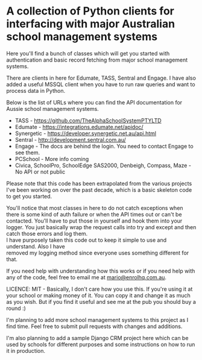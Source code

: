 # A collection of Python clients for interfacing with major Australian school management systems

Here you'll find a bunch of classes which will get you started with authentication and basic 
record fetching from major school management systems.

There are clients in here for Edumate, TASS, Sentral and Engage. I have also added a useful MSSQL
client when you have to run raw queries and want to process data in Python.

Below is the list of URLs where you can find the API documentation for Aussie school management systems. 

* TASS - https://github.com/TheAlphaSchoolSystemPTYLTD
* Edumate -  https://integrations.edumate.net/apidoc/
* Synergetic - https://developer.synergetic.net.au/api.html
* Sentral - http://development.sentral.com.au/
* Engage - The docs are behind the login. You need to contact Engage to see them.
* PCSchool - More info coming
* Civica, SchoolPro, SchoolEdge SAS2000, Denbeigh, Compass, Maze - No API or not public

Please note that this code has been extrapolated from the various projects I've been working on 
over the past decade, which is a basic skeleton code to get you started. 

You'll notice that most classes in here to do not catch exceptions when there is some kind of auth 
failure or when the API times out or can't be contacted. 
You'll have to put those in yourself and hook them into your logger. You just basically 
wrap the request calls into try and except and then catch those errors and log them.  
I have purposely taken this code out to keep it simple to use and understand. Also I have  
removed my logging method since everyone uses something different for that.

If you need help with understanding how this works or if you need help with any of the code, 
feel free to email me at mario@enrolhq.com.au.

LICENCE: MIT  - Basically, I don't care how you use this. If you're
using it at your school or making money of it. You can copy it and change it as much as you wish. 
But if you find it useful and see me at the pub you should buy a round :)

I'm planning to add more school management systems to this project as I find time. Feel free to 
submit pull requests with changes and additions.

I'm also planning to add a sample Django CRM project here which can be used by schools for different 
purposes and some instructions on how to run it in production. 

